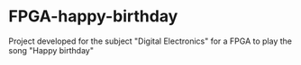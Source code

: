 # FPGA-happy-birthday
Project developed for the subject "Digital Electronics" for a FPGA to play the song "Happy birthday"
